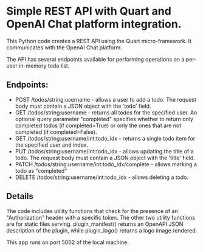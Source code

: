 # Simple REST API with Quart and OpenAI Chat platform integration.
This Python code creates a REST API using the Quart micro-framework. It communicates with the OpenAI Chat platform.

The API has several endpoints available for performing operations on a per-user in-memory todo list.

## Endpoints:
- POST /todos/string:username - allows a user to add a todo. The request body must contain a JSON object with the 'todo' field.
- GET /todos/string:username - returns all todos for the specified user. An optional query parameter "completed" specifies whether to return only completed todos (if completed=True) or only the ones that are not completed (if completed=False).
- GET /todos/string:username/int:todo_idx - returns a single todo item for the specified user and index.
- PUT /todos/string:username/int:todo_idx - allows updating the title of a todo. The request body must contain a JSON object with the 'title' field.
- PATCH /todos/string:username/int:todo_idx/complete - allows marking a todo as "completed"
- DELETE /todos/string:username/int:todo_idx - allows deleting a todo.

## Details
The code includes utility functions that check for the presence of an "Authorization" header with a specific token. The other two utility functions are for static files serving. plugin_manifest() returns an OpenAPI JSON description of the plugin, while plugin_logo() returns a logo image rendered.

This app runs on port 5002 of the local machine.